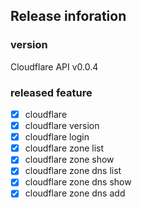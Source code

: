 ## Release inforation

### version
Cloudflare API v0.0.4

### released feature

- [x] cloudflare
- [x] cloudflare version
- [x] cloudflare login
- [x] cloudflare zone list
- [x] cloudflare zone show
- [x] cloudflare zone dns list
- [x] cloudflare zone dns show
- [x] cloudflare zone dns add
